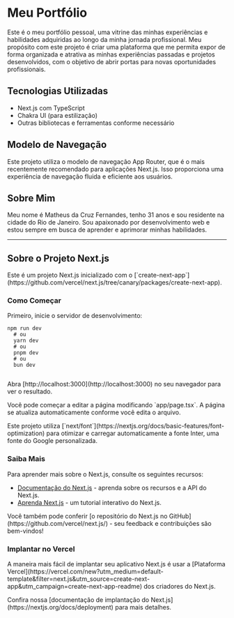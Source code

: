 <!DOCTYPE html>
<html lang="pt-br">
<head>
  <meta charset="UTF-8">
  <meta name="viewport" content="width=device-width, initial-scale=1.0">
  <title>Meu Portfólio</title>
</head>
<body>
  <h1>Meu Portfólio</h1>
  <p>Este é o meu portfólio pessoal, uma vitrine das minhas experiências e habilidades adquiridas ao longo da minha jornada profissional. Meu propósito com este projeto é criar uma plataforma que me permita expor de forma organizada e atrativa as minhas experiências passadas e projetos desenvolvidos, com o objetivo de abrir portas para novas oportunidades profissionais.</p>

  <h2>Tecnologias Utilizadas</h2>
  <ul>
    <li>Next.js com TypeScript</li>
    <li>Chakra UI (para estilização)</li>
    <li>Outras bibliotecas e ferramentas conforme necessário</li>
  </ul>

  <h2>Modelo de Navegação</h2>
  <p>Este projeto utiliza o modelo de navegação App Router, que é o mais recentemente recomendado para aplicações Next.js. Isso proporciona uma experiência de navegação fluida e eficiente aos usuários.</p>

  <h2>Sobre Mim</h2>
  <p>Meu nome é Matheus da Cruz Fernandes, tenho 31 anos e sou residente na cidade do Rio de Janeiro. Sou apaixonado por desenvolvimento web e estou sempre em busca de aprender e aprimorar minhas habilidades.</p>

  <hr>

  <h2>Sobre o Projeto Next.js</h2>
  <p>Este é um projeto Next.js inicializado com o [`create-next-app`](https://github.com/vercel/next.js/tree/canary/packages/create-next-app).</p>

  <h3>Como Começar</h3>
  <p>Primeiro, inicie o servidor de desenvolvimento:</p>
  <pre><code>npm run dev
  # ou
  yarn dev
  # ou
  pnpm dev
  # ou
  bun dev
  </code></pre>
  <p>Abra [http://localhost:3000](http://localhost:3000) no seu navegador para ver o resultado.</p>

  <p>Você pode começar a editar a página modificando `app/page.tsx`. A página se atualiza automaticamente conforme você edita o arquivo.</p>

  <p>Este projeto utiliza [`next/font`](https://nextjs.org/docs/basic-features/font-optimization) para otimizar e carregar automaticamente a fonte Inter, uma fonte do Google personalizada.</p>

  <h3>Saiba Mais</h3>
  <p>Para aprender mais sobre o Next.js, consulte os seguintes recursos:</p>
  <ul>
    <li><a href="https://nextjs.org/docs">Documentação do Next.js</a> - aprenda sobre os recursos e a API do Next.js.</li>
    <li><a href="https://nextjs.org/learn">Aprenda Next.js</a> - um tutorial interativo do Next.js.</li>
  </ul>

  <p>Você também pode conferir [o repositório do Next.js no GitHub](https://github.com/vercel/next.js/) - seu feedback e contribuições são bem-vindos!</p>

  <h3>Implantar no Vercel</h3>
  <p>A maneira mais fácil de implantar seu aplicativo Next.js é usar a [Plataforma Vercel](https://vercel.com/new?utm_medium=default-template&filter=next.js&utm_source=create-next-app&utm_campaign=create-next-app-readme) dos criadores do Next.js.</p>
  <p>Confira nossa [documentação de implantação do Next.js](https://nextjs.org/docs/deployment) para mais detalhes.</p>
</body>
</html>
